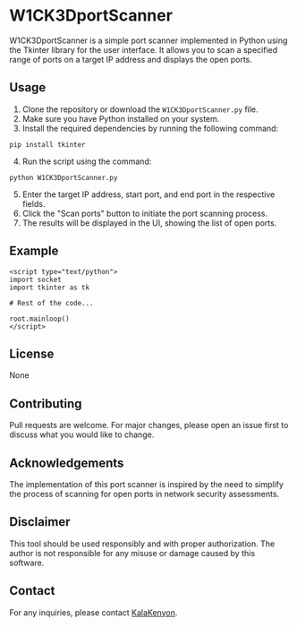 <h1>W1CK3DportScanner</h1>

<p>W1CK3DportScanner is a simple port scanner implemented in Python using the Tkinter library for the user interface. It allows you to scan a specified range of ports on a target IP address and displays the open ports.</p>

<h2>Usage</h2>
<ol>
  <li>Clone the repository or download the <code>W1CK3DportScanner.py</code> file.</li>
  <li>Make sure you have Python installed on your system.</li>
  <li>Install the required dependencies by running the following command:</li>
</ol>

<pre><code>pip install tkinter</code></pre>

<ol start="4">
  <li>Run the script using the command:</li>
</ol>

<pre><code>python W1CK3DportScanner.py</code></pre>

<ol start="5">
  <li>Enter the target IP address, start port, and end port in the respective fields.</li>
  <li>Click the "Scan ports" button to initiate the port scanning process.</li>
  <li>The results will be displayed in the UI, showing the list of open ports.</li>
</ol>

<h2>Example</h2>

<pre><code>&lt;script type="text/python"&gt;
import socket
import tkinter as tk

# Rest of the code...

root.mainloop()
&lt;/script&gt;
</code></pre>

<h2>License</h2>
<p>None</p>

<h2>Contributing</h2>
<p>Pull requests are welcome. For major changes, please open an issue first to discuss what you would like to change.</p>

<h2>Acknowledgements</h2>
<p>The implementation of this port scanner is inspired by the need to simplify the process of scanning for open ports in network security assessments.</p>

<h2>Disclaimer</h2>
<p>This tool should be used responsibly and with proper authorization. The author is not responsible for any misuse or damage caused by this software.</p>

<h2>Contact</h2>
<p>For any inquiries, please contact <a href="kalamkenyon@gmail.com">KalaKenyon</a>.</p>
